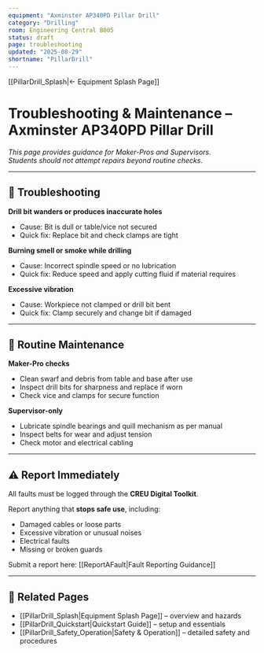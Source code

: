 ```yaml
---
equipment: "Axminster AP340PD Pillar Drill"
category: "Drilling"
room: Engineering Central B005
status: draft
page: troubleshooting
updated: "2025-08-29"
shortname: "PillarDrill"
---
```

<!--
USAGE
1) Duplicate this file into the equipment's folder and rename it:
   e.g., "BandSaw_Troubleshooting.md"
2) Replace ALL {{PLACEHOLDER}} tokens.
3) Troubleshooting should be simple checks; do NOT expand maintenance procedures (refer to SOP if needed).
4) Delete the "Authoring helper" callout at the bottom before publishing.
5) Link to files in resources will be added manually
6) Do not change or reword section headings, emojis, or tables — only replace {{PLACEHOLDER}} content.
7) Set `shortname` in the frontmatter (e.g., PillarDrill, ScrollSaw) and use it for all internal links: [[{{shortname}}_Splash]], [[{{shortname}}_Quickstart]], [[{{shortname}}_Safety]], [[{{shortname}}_Troubleshooting]].
-->

[[PillarDrill_Splash|← Equipment Splash Page]]

# Troubleshooting & Maintenance – Axminster AP340PD Pillar Drill

*This page provides guidance for <span class="blue-apron">Maker-Pros</span> and <span class="red-apron">Supervisors</span>.  
Students should not attempt repairs beyond routine checks.*  

---

## 🔎 Troubleshooting

**Drill bit wanders or produces inaccurate holes**  
- Cause: Bit is dull or table/vice not secured  
- Quick fix: Replace bit and check clamps are tight  

**Burning smell or smoke while drilling**  
- Cause: Incorrect spindle speed or no lubrication  
- Quick fix: Reduce speed and apply cutting fluid if material requires  

**Excessive vibration**  
- Cause: Workpiece not clamped or drill bit bent  
- Quick fix: Clamp securely and change bit if damaged  

---

## 🧰 Routine Maintenance

**<span class="blue-apron">Maker-Pro</span> checks**  
- Clean swarf and debris from table and base after use  
- Inspect drill bits for sharpness and replace if worn  
- Check vice and clamps for secure function  

**<span class="red-apron">Supervisor</span>-only**  
- Lubricate spindle bearings and quill mechanism as per manual  
- Inspect belts for wear and adjust tension  
- Check motor and electrical cabling  

---

## ⚠️ Report Immediately
All faults must be logged through the **CREU Digital Toolkit**.  

Report anything that **stops safe use**, including:  
- Damaged cables or loose parts  
- Excessive vibration or unusual noises  
- Electrical faults  
- Missing or broken guards   

Submit a report here: [[ReportAFault|Fault Reporting Guidance]]

---

## 🔗 Related Pages
- [[PillarDrill_Splash|Equipment Splash Page]] – overview and hazards  
- [[PillarDrill_Quickstart|Quickstart Guide]] – setup and essentials  
- [[PillarDrill_Safety_Operation|Safety & Operation]] – detailed safety and procedures  
